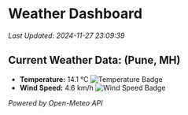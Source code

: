
# Weather Dashboard

_Last Updated: 2024-11-27 23:09:39_

## Current Weather Data: (Pune, MH)
- **Temperature:** 14.1 °C ![Temperature Badge](https://img.shields.io/badge/Temperature-Low%20Temp-blue)
- **Wind Speed:** 4.6 km/h ![Wind Speed Badge](https://img.shields.io/badge/Wind%20Speed-Low%20Wind-blue)

*Powered by Open-Meteo API*
